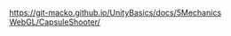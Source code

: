 [https://git-macko.github.io/UnityBasics/docs/5Mechanics WebGL/CapsuleShooter/](https://git-macko.github.io/UnityBasics/docs/5Mechanics_WebGL/CapsuleShooter/)
